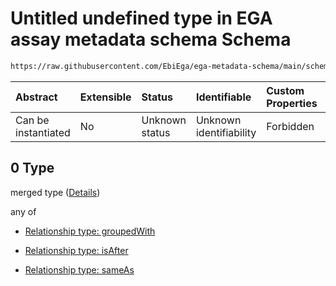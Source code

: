 # Untitled undefined type in EGA assay metadata schema Schema

```txt
https://raw.githubusercontent.com/EbiEga/ega-metadata-schema/main/schemas/EGA.assay.json#/properties/assayRelationships/items/allOf/1/anyOf/1/allOf/0
```



| Abstract            | Extensible | Status         | Identifiable            | Custom Properties | Additional Properties | Access Restrictions | Defined In                                                                 |
| :------------------ | :--------- | :------------- | :---------------------- | :---------------- | :-------------------- | :------------------ | :------------------------------------------------------------------------- |
| Can be instantiated | No         | Unknown status | Unknown identifiability | Forbidden         | Allowed               | none                | [EGA.assay.json\*](../../../schemas/EGA.assay.json "open original schema") |

## 0 Type

merged type ([Details](ega-3-properties-assay-relationships-items-allof-relationship-constraints-for-an-assay-anyof-allowed-relationships-of-type-groupedwith-isafter-sameas-optional-ones-allof-0.md))

any of

* [Relationship type: groupedWith](ega-4-defs-relationship-type-groupedwith.md "check type definition")

* [Relationship type: isAfter](ega-4-defs-relationship-type-isafter.md "check type definition")

* [Relationship type: sameAs](ega-4-defs-relationship-type-sameas.md "check type definition")

